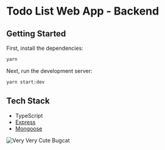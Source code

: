 # Todo List Web App - Backend

## Getting Started

First, install the dependencies:
```bash
yarn
```

Next, run the development server:

```bash
yarn start:dev
```

## Tech Stack
- TypeScript
- [Express](https://expressjs.com/)
- [Mongoose](https://mongoosejs.com/docs/)


![Very Very Cute Bugcat](https://c.tenor.com/UtqbUuiMXPEAAAAi/capoo-bugcat.gif)

